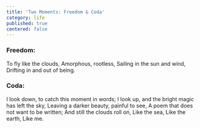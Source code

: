 ```yaml
---
title: 'Two Moments: Freedom & Coda'
category: life
published: true
centered: false
---
```


### Freedom:

To fly like the clouds,
Amorphous, rootless,
Sailing in the sun and wind,
Drifting in and out of being.

### Coda:

I look down, to catch this moment in words;
I look up, and the bright magic has left the sky,
Leaving a darker beauty, painful to see,
A poem that does not want to be written;
And still the clouds roll on,
Like the sea,
Like the earth,
Like me.
